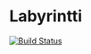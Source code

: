 # Labyrintti

[![Build Status](https://travis-ci.com/PyryV/Labyrintti.svg?branch=master)](https://travis-ci.com/PyryV/Labyrintti)

